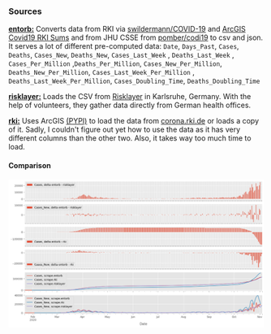 ### Sources

[**entorb:**](../bin/scrape/entorb.py) Converts data from RKI via [swildermann/COVID-19](https://github.com/swildermann/COVID-19) and [ArcGIS Covid19 RKI Sums](https://services7.arcgis.com/mOBPykOjAyBO2ZKk/ArcGIS/rest/services/Covid19_RKI_Sums/FeatureServer/0/) and from JHU CSSE from [pomber/codi19](https://github.com/swildermann/COVID-19) to csv and json. It serves a lot of different pre-computed data: `Date`, `Days_Past`, `Cases`, `Deaths`, `Cases_New`, `Deaths_New`, `Cases_Last_Week` , `Deaths_Last_Week` , `Cases_Per_Million` ,`Deaths_Per_Million`, `Cases_New_Per_Million`, `Deaths_New_Per_Million`, `Cases_Last_Week_Per_Million` , `Deaths_Last_Week_Per_Million`, `Cases_Doubling_Time`, `Deaths_Doubling_Time`

[**risklayer:**](../bin/scrape/risklayer.py) Loads the CSV from [Risklayer](https://risklayer-explorer.com) in Karlsruhe, Germany. With the help of volunteers, they gather data directly from German health offices.

[**rki:**](../bin/scrape/rki.py) Uses ArcGIS [(PYPI)](https://pypi.org/project/arcgis/) to load the data from [corona.rki.de](https://corona.rki.de) or loads a copy of it. Sadly, I couldn't figure out yet how to use the data as it has very different columns than the other two. Also, it takes way too much time to load.

#### Comparison

![Charts showing differences between the three sources above.](../img/source_deltas.png)
